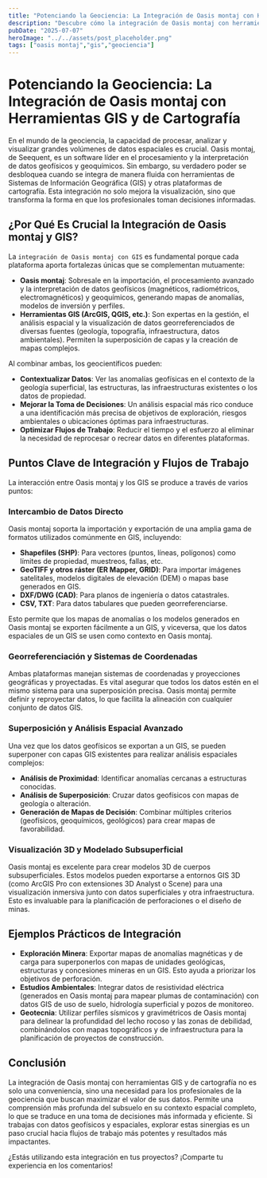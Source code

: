 ```yaml
---
title: "Potenciando la Geociencia: La Integración de Oasis montaj con Herramientas GIS y de Cartografía"
description: "Descubre cómo la integración de Oasis montaj con herramientas GIS y de cartografía potencia el análisis geocientífico, mejora la visualización de datos y optimiza la toma de decisiones en exploración, medio ambiente y geotecnia."
pubDate: "2025-07-07"
heroImage: "../../assets/post_placeholder.png"
tags: ["oasis montaj","gis","geociencia"]
---
```



# Potenciando la Geociencia: La Integración de Oasis montaj con Herramientas GIS y de Cartografía

En el mundo de la geociencia, la capacidad de procesar, analizar y visualizar grandes volúmenes de datos espaciales es crucial. Oasis montaj, de Seequent, es un software líder en el procesamiento y la interpretación de datos geofísicos y geoquímicos. Sin embargo, su verdadero poder se desbloquea cuando se integra de manera fluida con herramientas de Sistemas de Información Geográfica (GIS) y otras plataformas de cartografía. Esta integración no solo mejora la visualización, sino que transforma la forma en que los profesionales toman decisiones informadas.

## ¿Por Qué Es Crucial la Integración de Oasis montaj y GIS?

La `integración de Oasis montaj con GIS` es fundamental porque cada plataforma aporta fortalezas únicas que se complementan mutuamente:

*   **Oasis montaj**: Sobresale en la importación, el procesamiento avanzado y la interpretación de datos geofísicos (magnéticos, radiométricos, electromagnéticos) y geoquímicos, generando mapas de anomalías, modelos de inversión y perfiles.
*   **Herramientas GIS (ArcGIS, QGIS, etc.)**: Son expertas en la gestión, el análisis espacial y la visualización de datos georreferenciados de diversas fuentes (geología, topografía, infraestructura, datos ambientales). Permiten la superposición de capas y la creación de mapas complejos.

Al combinar ambas, los geocientíficos pueden:

*   **Contextualizar Datos**: Ver las anomalías geofísicas en el contexto de la geología superficial, las estructuras, las infraestructuras existentes o los datos de propiedad.
*   **Mejorar la Toma de Decisiones**: Un análisis espacial más rico conduce a una identificación más precisa de objetivos de exploración, riesgos ambientales o ubicaciones óptimas para infraestructuras.
*   **Optimizar Flujos de Trabajo**: Reducir el tiempo y el esfuerzo al eliminar la necesidad de reprocesar o recrear datos en diferentes plataformas.

## Puntos Clave de Integración y Flujos de Trabajo

La interacción entre Oasis montaj y los GIS se produce a través de varios puntos:

### Intercambio de Datos Directo

Oasis montaj soporta la importación y exportación de una amplia gama de formatos utilizados comúnmente en GIS, incluyendo:

*   **Shapefiles (SHP)**: Para vectores (puntos, líneas, polígonos) como límites de propiedad, muestreos, fallas, etc.
*   **GeoTIFF y otros ráster (ER Mapper, GRID)**: Para importar imágenes satelitales, modelos digitales de elevación (DEM) o mapas base generados en GIS.
*   **DXF/DWG (CAD)**: Para planos de ingeniería o datos catastrales.
*   **CSV, TXT**: Para datos tabulares que pueden georreferenciarse.

Esto permite que los mapas de anomalías o los modelos generados en Oasis montaj se exporten fácilmente a un GIS, y viceversa, que los datos espaciales de un GIS se usen como contexto en Oasis montaj.

### Georreferenciación y Sistemas de Coordenadas

Ambas plataformas manejan sistemas de coordenadas y proyecciones geográficas y proyectadas. Es vital asegurar que todos los datos estén en el mismo sistema para una superposición precisa. Oasis montaj permite definir y reproyectar datos, lo que facilita la alineación con cualquier conjunto de datos GIS.

### Superposición y Análisis Espacial Avanzado

Una vez que los datos geofísicos se exportan a un GIS, se pueden superponer con capas GIS existentes para realizar análisis espaciales complejos:

*   **Análisis de Proximidad**: Identificar anomalías cercanas a estructuras conocidas.
*   **Análisis de Superposición**: Cruzar datos geofísicos con mapas de geología o alteración.
*   **Generación de Mapas de Decisión**: Combinar múltiples criterios (geofísicos, geoquímicos, geológicos) para crear mapas de favorabilidad.

### Visualización 3D y Modelado Subsuperficial

Oasis montaj es excelente para crear modelos 3D de cuerpos subsuperficiales. Estos modelos pueden exportarse a entornos GIS 3D (como ArcGIS Pro con extensiones 3D Analyst o Scene) para una visualización inmersiva junto con datos superficiales y otra infraestructura. Esto es invaluable para la planificación de perforaciones o el diseño de minas.

## Ejemplos Prácticos de Integración

*   **Exploración Minera**: Exportar mapas de anomalías magnéticas y de carga para superponerlos con mapas de unidades geológicas, estructuras y concesiones mineras en un GIS. Esto ayuda a priorizar los objetivos de perforación.
*   **Estudios Ambientales**: Integrar datos de resistividad eléctrica (generados en Oasis montaj para mapear plumas de contaminación) con datos GIS de uso de suelo, hidrología superficial y pozos de monitoreo.
*   **Geotecnia**: Utilizar perfiles sísmicos y gravimétricos de Oasis montaj para delinear la profundidad del lecho rocoso y las zonas de debilidad, combinándolos con mapas topográficos y de infraestructura para la planificación de proyectos de construcción.

## Conclusión

La integración de Oasis montaj con herramientas GIS y de cartografía no es solo una conveniencia, sino una necesidad para los profesionales de la geociencia que buscan maximizar el valor de sus datos. Permite una comprensión más profunda del subsuelo en su contexto espacial completo, lo que se traduce en una toma de decisiones más informada y eficiente. Si trabajas con datos geofísicos y espaciales, explorar estas sinergias es un paso crucial hacia flujos de trabajo más potentes y resultados más impactantes.

¿Estás utilizando esta integración en tus proyectos? ¡Comparte tu experiencia en los comentarios!
